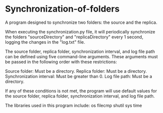 # Synchronization-of-folders
A program designed to synchronize two folders: the source and the replica.

When executing the synchronization.py file, it will periodically synchronize the folders "sourceDirectory" and "replicaDirectory" every 1 second, logging the changes in the "log.txt" file.

The source folder, replica folder, synchronization interval, and log file path can be defined using five command-line arguments. These arguments must be passed in the following order with these restrictions:

Source folder: Must be a directory.
Replica folder: Must be a directory.
Synchronization interval: Must be greater than 0.
Log file path: Must be a directory.

If any of these conditions is not met, the program will use default values for the source folder, replica folder, synchronization interval, and log file path.

The libraries used in this program include:
os
filecmp
shutil
sys
time

